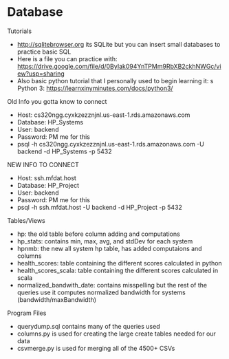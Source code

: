 # Database 
Tutorials
* http://sqlitebrowser.org its SQLite but you can insert small databases to practice basic SQL  
* Here is a file you can practice with: 
https://drive.google.com/file/d/0ByIak094YnTPMm9RbXB2ckhNWGc/view?usp=sharing 
* Also basic python tutorial that I personally used to begin learning it: s
Python 3: https://learnxinyminutes.com/docs/python3/ 

Old Info you gotta know to connect
* Host: cs320ngg.cyxkzezznjnl.us-east-1.rds.amazonaws.com
* Database: HP_Systems
* User: backend
* Password: PM me for this
* psql -h cs320ngg.cyxkzezznjnl.us-east-1.rds.amazonaws.com -U backend -d HP_Systems -p 5432

NEW INFO TO CONNECT
* Host: ssh.mfdat.host
* Database: HP_Project
* User: backend
* Password: PM me for this
* psql -h ssh.mfdat.host -U backend -d HP_Project -p 5432

Tables/Views
* hp: the old table before column adding and computations
* hp_stats: contains min, max, avg, and stdDev for each system
* hpnmb: the new all system hp table, has added computaions and columns
* health_scores: table containing the different scores calculated in python
* health_scores_scala: table containing the different scores calculated in scala
* normalized_bandwith_date: contains misspelling but the rest of the queries use it 
 computes normalized bandwidth for systems (bandwidth/maxBandwidth)

Program Files 
* querydump.sql contains many of the queries used 
* columns.py is used for creating the large create tables needed for our data
* csvmerge.py is used for merging all of the 4500+ CSVs
